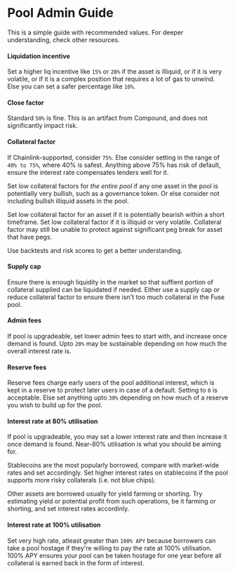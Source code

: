 # Pool Admin Guide

This is a simple guide with recommended values. For deeper understanding, check other resources.

#### Liquidation incentive

Set a higher liq incentive like `15%` or `20%` if the asset is illiquid, or if it is very volatile, or if it is a complex position that requires a lot of gas to unwind. Else you can set a safer percentage like `10%`.

#### Close factor

Standard `50%` is fine. This is an artifact from Compound, and does not significantly impact risk.

#### Collateral factor

If Chainlink-supported, consider `75%`. Else consider setting in the range of `40% to 75%`, where 40% is safest. Anything above 75% has risk of default, ensure the interest rate compensates lenders well for it.

Set low collateral factors for *the entire pool* if any one asset in the pool is potentially very bullish, such as a governance token. Or else consider not including bullish illiquid assets in the pool.

Set low collateral factor for an asset if it is potentially bearish within a short timeframe. Set low collateral factor if it is illiquid or very volatile. Collateral factor may still be unable to protect against significant peg break for asset that have pegs.

Use backtests and risk scores to get a better understanding.

#### Supply cap

Ensure there is enough liquidity in the market so that suffient portion of collateral supplied can be liquidated if needed. Either use a supply cap or reduce collateral factor to ensure there isn't too much collateral in the Fuse pool.

#### Admin fees

If pool is upgradeable, set lower admin fees to start with, and increase once demand is found. Upto `20%` may be sustainable depending on how much the overall interest rate is.

#### Reserve fees

Reserve fees charge early users of the pool additional interest, which is kept in a reserve to protect later users in case of a default. Setting to `0` is acceptable. Else set anything upto `30%` depending on how much of a reserve you wish to build up for the pool.

#### Interest rate at 80% utilisation

If pool is upgradeable, you may set a lower interest rate and then increase it once demand is found. Near-80% utilisation is what you should be aiming for.

Stablecoins are the most popularly borrowed, compare with market-wide rates and set accordingly. Set higher interest rates on stablecoins if the pool supports more risky collaterals (i.e. not blue chips).

Other assets are borrowed usually for yield farming or shorting. Try estimating yield or potential profit from such operations, be it farming or shorting, and set interest rates accordinly.

#### Interest rate at 100% utilisation

Set very high rate, atleast greater than `100% APY` because borrowers can take a pool hostage if they're willing to pay the rate at 100% utilisation. 100% APY ensures your pool can be taken hostage for one year before all collateral is earned back in the form of interest.
